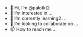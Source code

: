 - 👋 Hi, I’m @palotkt2
- 👀 I’m interested in ...
- 🌱 I’m currently learning2 ...
- 💞️ I’m looking to collaborate on ...
- 📫 How to reach me ...

<!---
palotkt2/palotkt2 is a ✨ special ✨ repository because its `README.md` (this file) appears on your GitHub profile.
You can click the Preview link to take a look at your changes.
--->
